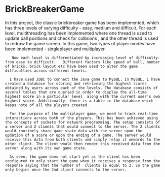 # BrickBreakerGame

In this project, the classic brickbreaker game has been implemented, which has three levels of varying difficulty - easy, medium and difficult. For each level, multithreading has been implemented where one thread is used to update ball positions and check for collisions  , and the other thread is used to redraw the game screen. In this game, two types of player modes have been implemented - singleplayer and multiplayer.

       Now each level is differentiated by increasing level of difficulty- from easy to difficult.   Different factors like speed of ball, number of bricks, brick layout etc have been used to alter the game difficulties across different levels.
       
      I have used JDBC to connect the Java game to MySQL. In MySQL, I have created a database for storing and retrieving the highest scores obtained by users across each of the levels. The database consists of several tables that are queried in order to display the all-time highest score in a particular level  along with the current user's own highest score. Additionally, there is a table in the database which keeps note of all the players created.
      
      For the purpose of the multiplayer game, we need to track real-time interactions across both of the players. This has been achieved using the concepts of sockets for network programming. The setup consists of a server and 2 clients that would connect to the server. The 2 clients would routinely share game state data with the server upon the updation of a score or upon the ending of a game. The server would receive this data from both clients and simply relay it onwards to the other client. The client would then render this received data from the server along with its own game state.
      
      As seen, the game does not start yet as the client has been configured to only start the game when it receives a response from the response saying that the number of  clients is equal to 2. So the game only begins once the 2nd client connects to the server.
